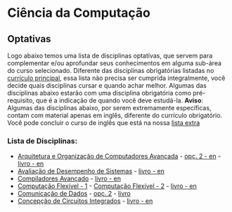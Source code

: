 # Ciência da Computação
## Optativas
Logo abaixo temos uma lista de disciplinas optativas, que servem para complementar e/ou aprofundar seus conhecimentos em alguma sub-área do curso selecionado. Diferente das disciplinas obrigatórias listadas no [currículo principal](curriculo.md), essa lista não precisa ser cumprida integralmente, você decide quais disciplinas cursar e quando achar melhor. Algumas das disciplinas abaixo estarão com uma disciplina obrigatória como pré-requisito, que é a indicação de quando você deve estudá-la. **Aviso**: Algumas das disciplinas abaixo, por serem extremamente específicas, contam com material apenas em inglês, diferente do currículo obrigatório. Você pode concluir o curso de inglês que está na nossa [lista extra](../../EXTRAS.md)

### Lista de Disciplinas:
- [Arquitetura e Organização de Computadores Avançada](https://www.youtube.com/playlist?list=PL_9px37PNj6q8Ac7y6rbXJFfloBAh7JcT) - [opç. 2 - en](https://www.youtube.com/watch?v=v7iefsovo9M&list=PLwdnzlV3ogoWJhBxBYu-K4l-q-nNHd24D) - [livro - en](https://ict.iitk.ac.in/wp-content/uploads/CS422-Computer-Architecture-patterson-5th-edition.pdf)
- [Avaliação de Desempenho de Sistemas](https://www.youtube.com/watch?v=GgRvR6mzBro&list=PLXYVSfTjUfvc81cVBO_rOS1Yu955Yjs9d) - [livro - en](https://doc.lagout.org/network/4_Telecommunications/Queueing%20Networks%20And%20Markov%20Chains%20-%20Modelling%20And%20Performance%20Evaluation%20With%20Computer%20Science%20Applications.pdf)
- [Compiladores Avançado](https://www.youtube.com/playlist?list=PLX6Nyaq0ebfhI396WlWN6WlBm-tp7vDtV) - [livro - en](http://www.infouem.com.br/wp-content/uploads/2011/03/Modern-Compiler-Implementation-in-C.pdf)
- [Computação Flexível - 1](https://www.youtube.com/playlist?list=PLRYRf6MtfBfvMh2AeUB4q_4Zp1mCmGJuM) - [Computação Flexível - 2](https://www.youtube.com/playlist?list=PLRYRf6MtfBfsEm2Xe8csWYe0HtvEj9F51) - [livro - en](http://mmrc.amss.cas.cn/tlb/201702/W020170224608150244118.pdf)
- [Comunicação de Dados](https://www.youtube.com/playlist?list=PLxI8Can9yAHdHaFqHQMGgoE7Wrh9bL8Sb) - [opç. 2](https://www.youtube.com/playlist?list=PLGl7YqIaZo5wrGl-2RYxUNCShNwati-Kj) - [livro](http://www.teraits.com/pitagoras/marcio/gpi/b_ATanenbaum_RedesDeComputadores_4aEd.pdf)
- [Concepção de Circuitos Integrados](https://www.youtube.com/watch?v=Kh9s5YaNmro&list=PLUnZzYsKdghvoZ8mYE9ejhtTQ3BjaxJme) - [livro - en](http://fa.ee.sut.ac.ir/Downloads/AcademicStaff/24/Courses/11/CMOS%20VLSI%20Design%20A%20Circuits%20and%20Systems%20Perspective,%204th%20Edition%20(2011).pdf)
